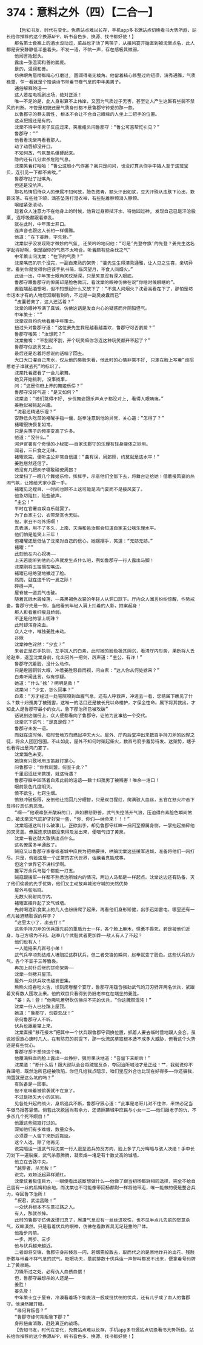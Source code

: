 # 374：意料之外（四）【二合一】
        【告知书友，时代在变化，免费站点难以长存，手机app多书源站点切换看书大势所趋，站长给你推荐的这个换源APP，听书音色多、换源、找书都好使！】
       那名策士食案上的酒水没动过，菜品也才动了两筷子，从接风宴开始直到被沈棠点名，此人都是安安静静低半垂着头。不发一语，不吭一声，存在感极其微弱。
       他闻言抬起头。
       露出一张温润和善的面庞。
       是的，温润和善。
       仿佛眼角眉梢都精心打磨过, 圆润得毫无棱角。他留着精心修整过的短须，清秀通雅，气质稳重，乍一看就是个饱读诗书带着书卷气息的中年美男子。
       通俗解释的话——
       这人若在电视剧出场，绝对正派！
       唯一不足的是，此人身形算不上伟岸，又因为气质过于无害，甚至让人产生这厮有些弱不禁风的判断。不管是相貌还是气质身形都不是鲁郡守钟爱的那一款。
       以鲁郡守的莽夫脾性, 根本不会让不合自己眼缘的人坐上二把手的位置。
       这点把握还是有的。
       沈棠不待中年男子反应过来，笑着扭头问鲁郡守：“鲁公可否帮忙引见？”
       鲁郡守：“”
       他看看沈棠再看看那人。
       动了动唇却没开口。
       不知何故，气氛莫名僵硬起来。
       隐约还有几分肃杀危险气息。
       沈棠笑着打哈哈：“鲁公这般小气作甚？我只是问问，也没打算从你手中撬人至于这班宝贝，连引见一下都不肯唉。”
       鲁郡守扯了扯嘴角。
       但还是没吭声。
       那名热情招待众人的僚属不知何故，脸色微青，额头汗出如浆，豆大汗珠从皮肤下沁出，簌簌滚落。有些挂下颌，滴答坠落打湿衣袖，有些贴着脖颈滑入脖颈。
       喉结紧张滚动。
       趁着众人注意力不在他身上的时候，他背过身擦拭汗水，待他回过神, 发现自己已是汗洽股栗, 连呼吸都跟着紊乱。
       就在此时，中年策士开口。
       连声音也跟这人长相一样儒雅。
       他道：“在下姜胜，字先登。”
       沈棠似乎没发现刚才微妙的气氛, 还笑吟吟地问他：“可是‘先登夺旗’的先登？姜先生这名字起得好啊，倒是跟你的气质不太吻合。听着颇有些杀伐之气”
       中年策士问沈棠：“在下的气质？”
       沈棠嘴巴叭叭个没完，一副自来熟的架势：“姜先生生得清秀通雅，让人见之生喜，亲切异常。看到你就觉得你应该手执书简，临风望月，不食人间烟火。”
       此话一出，中年策士眼角笑纹渐深，只是笑意没有深入眼底。
       鲁郡守跟鲁郡守的僚属却是脸色微沉，看沈棠的眼神仿佛在说“你啥时候眼瞎的”。
       姜胜端起酒想喝，但不知想起什么又放下了：“不食人间烟火？沈君高看在下了，那怕是坊市话本才有的人物您双眼看到的，不过是一副臭皮囊而已”
       “皮囊若臭了，这人还活着？”
       沈棠的眼神写满了真诚，仿佛这话是发自内心的疑惑而非阴阳怪气。
       中年策士：“”
       沈棠双目灼灼地看着中年策士。
       扭过头对鲁郡守道：“这位姜先生我是越看越喜欢，鲁郡守可否割爱？”
       鲁郡守嗤笑：“汝想死？”
       沈棠撇嘴：“不割就不割，开个玩笑嘛你怎连这种玩笑都开不起了？”
       鲁郡守似欲言又止。
       最后还是忍着将想说的话咽了回去。
       大口大口灌自己茶水，仅从他的臭脸来看，他此时的心情非常不好, 只差在脸上写着“谁招惹老子谁就去死”的标识了。
       沈棠托着腮看了一会儿歌舞。
       她又开始挑刺, 没事找事。
       问：“这是你府上养的舞姬乐伶？”
       鲁郡守没好气道：“是又如何？”
       沈棠道：“她们跳得不好, 步伐舞姿跟乐声点子都没对上, 看得人眼睛痛。”
       姜胜似被挑起兴趣。
       “沈君还精通乐理？”
       安静低头吃菜的褚曜手指一僵，赵奉注意到他的异常，关心道：“怎得了？”
       褚曜很快恢复如常。
       只是夹筷子的频率变高了许多。
       他道：“没什么。”
       河尹官署有个奇怪的小秘密——自家沈郡守的乐理有轻身瘦体之妙用。
       闻者，三日食之无味。
       褚曜说完，便听主公非常自信道：“曲有误，周郎顾，约莫就是这水平！”
       姜胜居然还信了。
       若没有几把刷子哪敢碰瓷周郎？
       沈棠扫了一眼几个舞姬乐伶，挥挥手，示意他们全部下去，将舞台让给她！借着接风宴的热闹气氛，让她给大家小露一手。
       褚曜见之瞠目，一时间也顾不上这可能是鸿门宴而不是接风宴了。
       他急切阻拦，险些破声。
       “主公！”
       平时在官署自娱自乐就罢了。
       为了自家主公，衣带渐宽也无妨。
       但，家丑不可外扬啊！
       真表演，用不了多久，上南、天海和邑汝都会知道自家主公啥乐理水平。
       他们怕是能笑上三年！
       但褚曜还是低估了沈棠对自己的信心，她摆摆手，笑道：“无妨无妨。”
       褚曜：“”
       此刻他在内心祝祷——
       上天若能听到他的心声就发生点什么吧，例如鲁郡守一行人露出马脚！
       沈棠刚将玉笛搁在嘴边。
       褚曜已经绝望地撇过了脸。
       然而，就在这千钧一发之际！
       砰得一声。
       屋脊被一道武气击破。
       随着瓦砾木屑掉落，一袭黑褐色衣裳的年轻人从洞口跃下。厅内众人闻言纷纷惊醒，作势戒备。鲁郡守先是一惊，当他看到年轻人肩上扛着的人影，拍案起身！
       那人影看着纤瘦且娇弱。
       不正是他的掌上明珠？
       此时却浑身染血。
       众人之中，唯独姜胜未动。
       谷煍
       沈棠神色诧然：“少玄？”
       来者正是右手执剑，左手抗人的白素，此时她的脸色极其阴沉，看清厅内形势，果断将人丢给赵奉，退至沈棠身前，化出另外一把剑，厉声道：“主公，有诈！”
       鲁郡守沉着脸，没什么动作。
       只是瞪圆铜铃大眼，冲着姜胜怒目而视，问白素：“这人你从何处掳来？”
       白素听闻此言，似有惊疑。
       她道：“什么‘掳’？明明是救！”
       沈棠问：“少玄，怎么回事？”
       白素：“方才经过一处宅院嗅到血腥气息，还有人呼救声，冲进去一看，您猜属下瞧见了什么？数十妇孺男丁被残害，这唯一的活口还是被长兄以命相护，才保全性命。属下将其救出，才知此人是鲁郡守最小的女儿，鲁下郡治所已被攻破”
       话说到这個份上，众人便都看向了鲁郡守，让他为此事给一个交代。
       沈棠沉下语气：“是真是假？”
       鲁郡守未发一语。
       而就在这时候，临时营地方向燃起冲天大火。屋外、厅内后堂冲出来数百手持刀斧的凶悍之徒，将众人团团包围。不止如此，屋外不知何时架起柴火，数百弓箭手蓄势待发。这架势，瞎子也看得出是鸿门宴了。
       沈棠面色未变。
       她饶有兴致地用玉笛敲打掌心。
       问鲁郡守：“你我同盟，何至于此？”
       千里迢迢赶来救援，就这待遇？
       鲁郡守脑中回荡着白素此前的话语——数十妇孺男丁被残害！唯余一活口！
       眼前景色几度明灭。
       愤不欲生，七窍生烟。
       愤怒冲破极限，反倒他让找回几分理智，只是双目猩红，爬满骇人血丝，五官在怒火冲击下显得狞恶仿若恶鬼。
       “啊——”他艰难张开酸麻的口，声如暴怒野兽，武气失控荡开气浪，压迫得白素脸色瞬间煞白，被沈棠文气庇护才好受一些，“你、你们——纳命来！！！”
       沈棠暗道这叫什么破事儿。正欲出手，却见鲁郡守红眸一扫闪至僚属身侧，一掌抬起拍碎他的天灵盖。僚属连求饶都没来得及发出来，便咽气归了黄泉。
       沈棠一看这就大致猜出点什么。
       这名僚属多半通敌了。
       贼寇又以鲁郡守家眷或者城中庶民为把柄要挟，哄骗沈棠这些援军进城，准备将他们一网打尽。只是，倘若这是一个正常的古代世界，估摸着真能成事。
       但这个世界它不讲科学啊。
       援军万余兵马每个都能一打五。
       贼寇跟援军一样都不熟悉治所城内的情况，两边人马都是一样起点。沈棠这边还有防备，灭了他们偷袭的先手优势，他们又主动放弃城池守城的天然优势
       屋外弓弦嗡鸣。
       无数火箭射向厅内。
       褚曜直接升起了文气城墙。
       先前喝酒趴食案上的几人也纷纷爬了起来，再看他们身形矫健，出手迅如雷电，哪里还有一点儿被酒精耽误的样子？
       “这里太小了，出去打！”
       这些手持刀斧的伏兵跟先前的重盾力士一样，各个脸上麻木，悍勇不畏死，若是被他们近身，与己方极为不利。赵奉几个武胆武者更加莽——敌人有人了不起？
       他们也有人！
       一人能摇来几百号小弟！
       武气兵卒顷刻结成人墙阻拦这群伏兵，但二者交锋的瞬间，赵奉就变了脸色。这些伏兵的力气，各个不亚于三等簪袅。
       再加上前仆后继的拼命架势——
       沈棠一剑劈开屋顶。
       屋外一众伏兵攻击越发密集。
       熊熊火焰吞吐火舌，顷刻席卷整个宴厅，鲁郡守用蕴含强劲武气的刀刃劈开两名伏兵，紧跟着又有数人围攻上来。他的双目只看得到仍旧老神在在端坐的姜胜。
       “姜！先！登！”他嘶吼着劈砍仿佛杀不完的伏兵，“你这腌臜混沌！”
       沈棠一行人已经蹿上屋顶。
       她道：“鲁郡守，勿要恋战！”
       奈何鲁郡守人不听。
       伏兵也跟着窜上来。
       沈棠直接“移花接木”把其中一个伏兵跟鲁郡守调换位置，抓着人要去临时营地跟人会合。虽说她很放心康时几人，在有防范的前提下，那一伙流民草寇根本造不成多大威胁，但看这个火势还是有些忧心。
       鲁郡守却不想领这个情。
       他覆满鲜血的脸上露出一丝狰狞，狠厉果决地道：“吾留下来断后！”
       沈棠道：“断什么后！跟大部队会合将贼寇反杀，夺回治所城池才是正经！艹，我就说伱不靠谱吧，既然治所已经被攻陷，你但凡给我点暗示，咱们里应外合也比现在好得多——你还骗我，同盟就是这么坑的吗？”
       有防备是一回事。
       但不意味着被偷袭就不在意了。
       不过是损失大小的区别。
       见各处升起的战火，身后追兵不断，鲁郡守狠心道：“此事是老哥儿对不住你，来世必定当牛做马报答恩情。倘若此次脱困尚有余力，还请照拂城中庶民与小女一二——他们跟老子的仇，不多杀几个死不瞑目！”
       他跟这些贼寇打过的。
       深知他们有多难缠，数量众多。
       必须要一人留下来断后拖延。
       这个人选，除了他再无
       说完暗运一道武气将沈棠一行人退至追兵的反方向，脸上多了几分晦暗与骇人决绝！手中长刀划下一道裂痕，武气杀意腾腾，凝聚成一堵足有十数丈高的城墙。
       他立在去路中央。
       “越界者，杀无赦！”
       说完，双颊泛起异样潮红。
       沈棠仗着极佳目力，一眼便看出这厮想做什么——他做了跟当初杨都尉相同选择，完全不给自己留有一丝的后悔和余地。而沈棠也不可能像带回杨都尉一样将他带走，唯一能做的便是整合兵力，夺回鲁下治所！
       “祝君，武运昌隆！”
       一众伏兵根本不在意拦路之人。
       有人，那就杀掉。
       此时的鲁郡守仿佛返璞归真了，周遭气息没有一丝丝进攻性，也不见半点儿先前的怒意杀气，双眸漠然。只是看着伏兵的眼神，仿佛在看数百具无足轻重的尸体。
       他抬步向前。
       一步、两步、三步
       他与伏兵越来越近。
       二者即将交锋，鲁郡守身形倏忽一闪，若烟雾般散去，取而代之的是原地炸开的血花、残肢断骸与带着不祥气息的武气。眨眼功夫，最前排数十伏兵连一声惨叫都发不出来，便拿着号码牌上了黄泉路。
       刀锋所过之处，必有仇人血债血偿！
       但，鲁郡守最想杀的人还是——
       姜胜！
       姜先登！
       中年策士立于屋脊，冷漠看着场下如麦浪一般成批伏倒的伏兵，还有几乎成了血人的鲁郡守。他漠然撇开眼。
       “缘何背叛吾？”
       “鲁郡守缘何背叛鲁下郡？”
       身形扭曲消散，赶赴真正的战场。
       【告知书友，时代在变化，免费站点难以长存，手机app多书源站点切换看书大势所趋，站长给你推荐的这个换源APP，听书音色多、换源、找书都好使！】